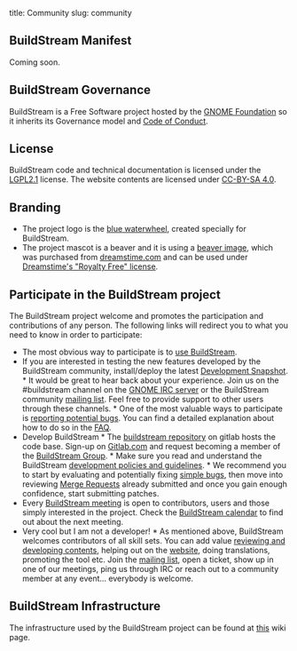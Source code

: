 title: Community
slug: community

## BuildStream Manifest

Coming soon.

## BuildStream Governance
<!-- This section describes the governance aspects of the project, including the licenses (link to the license page of the buildstream repo) and the project sponsors, as well as the relation with GNOME. -->
BuildStream is a Free Software project hosted by the [GNOME Foundation] so it inherits its Governance model and [Code of Conduct].

## License

BuildStream code and technical documentation is licensed under the [LGPL2.1] license. The website contents are licensed under [CC-BY-SA 4.0].

## Branding

* The project logo is the [blue waterwheel], created specially for BuildStream.
* The project mascot is a beaver and it is using a [beaver image], which was purchased from [dreamstime.com] and can be used under [Dreamstime's "Royalty Free" license].

## Participate in the BuildStream project

The BuildStream project welcome and promotes the participation and contributions of any person. The following links will redirect you to what you need to know in order to participate:

* The most obvious way to participate is to [use BuildStream]({filename}installation.md).
* If you are interested in testing the new features developed by the BuildStream community, install/deploy the latest [Development Snapshot].
      * It would be great to hear back about your experience. Join us on the #buildstream channel on the [GNOME IRC server] or the BuildStream community [mailing list]. Feel free to provide support to other users through these channels.
      * One of the most valuable ways to participate is [reporting potential bugs]({filename}faq.md#contribute-to-buildstream). You can find a detailed explanation about how to do so in the [FAQ]({filename}faq.md).
* Develop BuildStream
      * The [buildstream repository] on gitlab hosts the code base. Sign-up on [Gitlab.com] and request becoming a member of the [BuildStream Group].
      * Make sure you read and understand the BuildStream [development policies and guidelines].
      * We recommend you to start by evaluating and potentially fixing [simple bugs], then move into reviewing [Merge Requests] already submitted and once you gain enough confidence, start submitting patches.
* Every [BuildStream meeting] is open to contributors, users and those simply interested in the project. Check the [BuildStream calendar] to find out about the next meeting.
* Very cool but I am not a developer!
      * As mentioned above, BuildStream welcomes contributors of all skill sets. You can add value [reviewing and developing contents], helping out on the [website], doing translations, promoting the tool etc. Join the [mailing list], open a ticket, show up in one of our meetings, ping us through IRC or reach out to a community member at any event... everybody is welcome.

## BuildStream Infrastructure

The infrastructure used by the BuildStream project can be found at [this][infra] wiki page.


[GNOME Foundation]: https://wiki.gnome.org/Foundation/Bylaws
[Code of Conduct]: https://wiki.gnome.org/action/show/Foundation/CodeOfConduct?action=show&redirect=CodeOfConduct
[LGPL2.1]: https://www.gnu.org/licenses/old-licenses/lgpl-2.1.en.html
[CC-BY-SA 4.0]: https://creativecommons.org/licenses/by-sa/4.0/
[Development Snapshot]: {filename}releases.md#development-snapshots
[beaver image]: {static}/images/buildstream-beaver.jpg
[blue waterwheel]: {static}/site-logo/BuildStream-logo-emblem-blue.png
[dreamstime.com]: https://www.dreamstime.com/royalty-free-stock-images-vector-cartoon-beaver-plumber-wrench-image16167719
[Dreamstime's "Royalty Free" license]: https://www.dreamstime.com/terms.php#creditline
[GNOME IRC server]: https://wiki.gnome.org/Community/GettingInTouch/IRC
[mailing list]: https://lists.apache.org/list.html?dev@buildstream.apache.org
[buildstream repository]: https://gitlab.com/BuildStream/buildstream
[Gitlab.com]: https://www.gitlab.com
[BuildStream Group]: https://gitlab.com/BuildStream
[development policies and guidelines]: https://buildstream.gitlab.io/buildstream/HACKING.html
[simple bugs]: https://gitlab.com/BuildStream/buildstream/boards/580464?=&label_name[]=Bug
[Merge Requests]: https://gitlab.com/BuildStream/buildstream/merge_requests
[BuildStream meeting]: https://wiki.gnome.org/Projects/BuildStream/Monthly-Meeting
[BuildStream calendar]: https://calendar.google.com/calendar?cid=Y29kZXRoaW5rLmNvLnVrX21wZ2FoMHVqNTM4aG5ic2Y0bDdiNHJjaHRzQGdyb3VwLmNhbGVuZGFyLmdvb2dsZS5jb20
[reviewing and developing contents]: https://buildstream.gitlab.io/buildstream/main_about.html
[website]: https://gitlab.com/BuildStream/website
[infra]: https://wiki.gnome.org/Projects/BuildStream/Infrastructure
